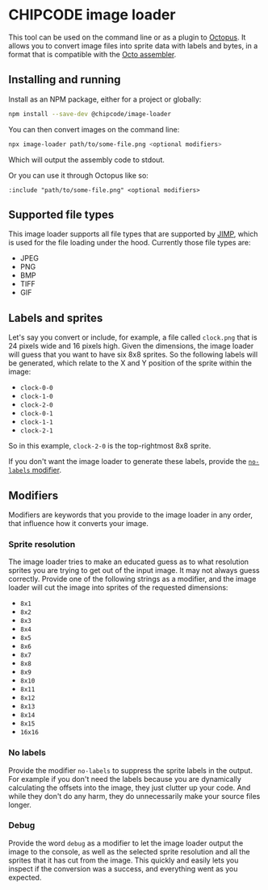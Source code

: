 # CHIPCODE image loader

This tool can be used on the command line or as a plugin to
[Octopus](https://www.npmjs.com/package/@chipcode/octopus). It allows you to
convert image files into sprite data with labels and bytes, in a format that is
compatible with the [Octo
assembler](https://www.npmjs.com/package/octo-assembler).

## Installing and running

Install as an NPM package, either for a project or globally:

```bash
npm install --save-dev @chipcode/image-loader
```

You can then convert images on the command line:

```bash
npx image-loader path/to/some-file.png <optional modifiers>
```

Which will output the assembly code to stdout.

Or you can use it through Octopus like so:

```octo
:include "path/to/some-file.png" <optional modifiers>
```

## Supported file types

This image loader supports all file types that are supported by
[JIMP](https://www.npmjs.com/package/jimp), which is used for the file loading
under the hood. Currently those file types are:

  * JPEG
  * PNG
  * BMP
  * TIFF
  * GIF

## Labels and sprites

Let's say you convert or include, for example, a file called `clock.png` that is
24 pixels wide and 16 pixels high. Given the dimensions, the image loader will
guess that you want to have six 8x8 sprites. So the following labels will be
generated, which relate to the X and Y position of the sprite within the image:

  * `clock-0-0`
  * `clock-1-0`
  * `clock-2-0`
  * `clock-0-1`
  * `clock-1-1`
  * `clock-2-1`

So in this example, `clock-2-0` is the top-rightmost 8x8 sprite.

If you don't want the image loader to generate these labels, provide the
[`no-labels` modifier](#no-labels).

## Modifiers

Modifiers are keywords that you provide to the image loader in any order, that
influence how it converts your image.

### Sprite resolution

The image loader tries to make an educated guess as to what resolution sprites
you are trying to get out of the input image. It may not always guess correctly.
Provide one of the following strings as a modifier, and the image loader will
cut the image into sprites of the requested dimensions:

  * `8x1`
  * `8x2`
  * `8x3`
  * `8x4`
  * `8x5`
  * `8x6`
  * `8x7`
  * `8x8`
  * `8x9`
  * `8x10`
  * `8x11`
  * `8x12`
  * `8x13`
  * `8x14`
  * `8x15`
  * `16x16`

### No labels

Provide the modifier `no-labels` to suppress the sprite labels in the output.
For example if you don't need the labels because you are dynamically calculating
the offsets into the image, they just clutter up your code. And while they don't
do any harm, they do unnecessarily make your source files longer.

### Debug

Provide the word `debug` as a modifier to let the image loader output the image
to the console, as well as the selected sprite resolution and all the sprites
that it has cut from the image. This quickly and easily lets you inspect if the
conversion was a success, and everything went as you expected.

